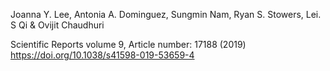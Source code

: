 Joanna Y. Lee, Antonia A. Dominguez, Sungmin Nam, Ryan S. Stowers, Lei. S Qi & Ovijit Chaudhuri 

Scientific Reports volume 9, Article number: 17188 (2019) 
https://doi.org/10.1038/s41598-019-53659-4